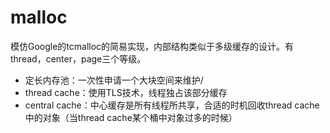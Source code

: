 # malloc
模仿Google的tcmalloc的简易实现，内部结构类似于多级缓存的设计。有thread，center，page三个等级。
- 定长内存池：一次性申请一个大块空间来维护/
- thread cache：使用TLS技术，线程独占该部分缓存
- central cache：中心缓存是所有线程所共享，合适的时机回收thread cache中的对象（当thread cache某个桶中对象过多的时候）
